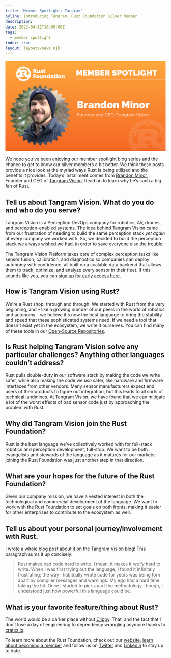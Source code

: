 ```yaml
---
title: 'Member Spotlight: Tangram'
byline: Introducing Tangram, Rust Foundation Silver Member
description:
date: 2022-04-11T16:00:00Z
tags:
  - member spotlight
index: true
layout: layouts/news.njk
---
```


![Brandon Minor](/img/news/2022-04-11-member-spotlight-tangram/member-spotlight-brandon-minor.png)

We hope you’ve been enjoying our member spotlight blog series and the chance to get to know our silver members a bit better. We think these posts provide a nice look at the myriad ways Rust is being utilized and the benefits it provides. Today’s installment comes from [Brandon Minor](https://www.linkedin.com/in/bminortx/), Founder and CEO of [Tangram Vision](https://www.tangramvision.com/). Read on to learn why he’s such a big fan of Rust.

## Tell us about Tangram Vision. What do you do and who do you serve?

Tangram Vision is a Perception DevOps company for robotics, AV, drones, and perception-enabled systems. The idea behind Tangram Vision came from our frustration of needing to build the same perception stack&nbsp;*yet again* at every company we worked with. So, we decided to build the perception stack we always wished we had, in order to save everyone else the trouble\!

The Tangram Vision Platform takes care of complex perception tasks like sensor fusion, calibration, and diagnostics so companies can deploy autonomy with confidence, all built on a scalable data backend that allows them to track, optimize, and analyze every sensor in their fleet. If this sounds like you, you can [sign up for early access here](https://hub.tangramvision.com/).

## How is Tangram Vision using Rust?

We're a Rust shop, through and through. We started with Rust from the very beginning, and – like a growing number of our peers in the world of robotics and autonomy – we believe it's now the best language to bring the stability and speed that these sophisticated systems need. If we need a tool that doesn't exist yet in the ecosystem, we write it ourselves. You can find many of these tools in our [Open-Source Repositories](https://gitlab.com/tangram-vision/oss).

## Is Rust helping Tangram Vision solve any particular challenges? Anything other languages couldn’t address?

Rust pulls double-duty in our software stack by making the code we write safer, while also making the code we *use* safer, like hardware and firmware interfaces from other vendors. Many sensor manufacturers expect end users of their products to figure out integration, but this leads to all sorts of technical landmines. At Tangram Vision, we have found that we can mitigate a lot of the worst effects of bad sensor code just by approaching the problem with Rust.

## Why did Tangram Vision join the Rust Foundation?

Rust is the best language we’ve collectively worked with for full-stack robotics and perception development, full-stop. We want to be both evangelists and stewards of the language as it matures for our markets; joining the Rust Foundation was just another step in that direction.

## What are your hopes for the future of the Rust Foundation?

Given our company mission, we have a vested interest in both the technological and commercial development of the language. We want to work with the Rust Foundation to set goals on both fronts, making it easier for other enterprises to contribute to the ecosystem as well.

## Tell us about your personal journey/involvement with Rust.

[I wrote a whole blog post about it on the Tangram Vision blog](https://www.tangramvision.com/blog/why-were-choosing-rust)! This paragraph sums it up concisely:

> Rust makes bad code hard to write. I mean, it makes it *really* hard to write. When I was first trying out the language, I found it infinitely frustrating; the way I habitually wrote code for years was being torn apart by compiler messages and warnings. My ego had a hard time taking the hit. Once I started to pick apart the methodology, though, I understood just how powerful this language could be.

## What is your favorite feature/thing about Rust?

The world would be a darker place without <u>Clippy</u>. That, and the fact that I don’t lose a day of engineering to dependency wrangling anymore thanks to <u>crates.io</u>.

To learn more about the Rust Foundation, check out our [website](https://foundation.rust-lang.org/), [learn about becoming a member](https://foundation.rust-lang.org/info/become-a-member/) and follow us on [Twitter](https://twitter.com/rust_foundation) and [LinkedIn](https://www.linkedin.com/company/rust-foundation/) to stay up to date.
